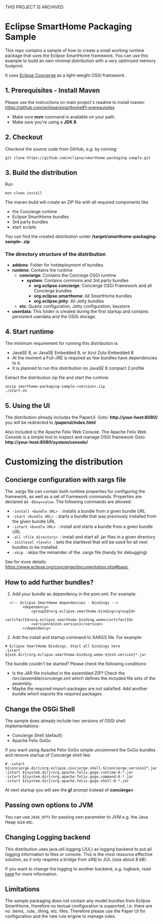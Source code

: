 THIS PROJECT IS ARCHIVED

# Eclipse SmartHome Packaging Sample

This repo contains a sample of how to create a small working runtime package that uses the Eclipse SmartHome framework.
You can use this example to build an own minimal distribution with a very optimized memory footprint.

It uses [Eclipse Concierge](https://www.eclipse.org/concierge) as a light-weight OSGi framework.

## 1. Prerequisites - Install Maven

Please use the instructions on main project's readme to install maven: https://github.com/eclipse/smarthome#1-prerequisites
* Make sure **mvn** command is available on your path.
* Make sure you're using a **JDK 8**.

## 2. Checkout

Checkout the source code from GitHub, e.g. by running:

```
git clone https://github.com/eclipse/smarthome-packaging-sample.git
```

## 3. Build the distribution

Run
```
mvn clean install
```

The maven build will create an ZIP file with all required components like
* the Concierge runtime
* Eclipse SmartHome bundles
* 3rd party bundles
* start scripts

You can find the created distribution under **/target/smarthome-packaging-sample-<version>.zip**

### The directory structure of the distribution
* **addons**: Folder for hotdeployment of bundles
* **runtime**: Contains the runtime
  * **concierge**: Contains the Conciege OSGi runtime
    * **system**: Contains commons and 3rd party bundles
        * **org.eclipse.concierge**: Concierge OSGi Framework and all Concierge bundles
        * **org.eclipse.smarthome**: All SmartHome bundles
        * **org.eclipse.jetty**: All Jetty bundles
  * **etc**: Quartz configuration, Jetty configuration, keystore
* **userdata**: This folder is created during the first startup and contains persistent userdata and the OSGi storage.

## 4. Start runtime

The minimum requirement for running this distribution is:
* JavaSE 8, or JavaSE Embedded 8, or Azul Zulu-Embedded 8
* At the moment a Full-JRE is required as few bundles have dependencies to it.
* It is planned to run this distribution on JavaSE 8 compact 2 profile


Extract the distribution zip file and start the runtime:

```
unzip smarthome-packaging-sample-<version>.zip
./start.sh
```

## 5. Using the UI

The distribution already includes the PaperUI. 
Goto: **http://your-host:8080/** you will be redirected to **/paperui/index.html**

Also included is the Apache Felix Web Console. The Apache Felix Web Console is a simple tool to inspect and manage OSGi framework
Goto: **http://your-host:8080/system/console/**

# Customizing the distribution

## Concierge configuration with xargs file
The .xargs file can contain both runtime properties for configuring the framework, as well as a set of framework commands. Properties are declared as `-Dkey=value`. The following commands are allowed:

* `-install <bundle URL> `: installs a bundle from a given bundle URL
* `-start <bundle URL> `: starts a bundle that was previously installed from the given bundle URL
* `-istart <bundle URL> `: install and starts a bundle from a given bundle URL
* `-all <file directory> `: install and start all .jar files in a given directory
* `-initlevel <level> `: sets the startlevel that will be used for all next bundles to be installed
* `-skip `: skips the remainder of the .xargs file (handy for debugging)

See for more details: https://www.eclipse.org/concierge/documentation.php#basic

## How to add further bundles?
1. Add your bundle as dependency in the pom.xml. For example:

```
  <!-- Eclipse SmartHome dependencies - Bindings -->
        <dependency>
            <groupId>org.eclipse.smarthome.binding</groupId>
            <artifactId>org.eclipse.smarthome.binding.wemo</artifactId>
            <version>${esh.version}</version>
        </dependency>
```
2. Add the install and startup command to XARGS file. For example:

```
# Eclipse SmartHome Bindings. Start all bindings here
-istart ${esh.dir}/org.eclipse.smarthome.binding.wemo-${esh.version}*.jar
```

The bundle couldn't be started? Please check the following conditions:
 * Is the JAR file included in the assembled ZIP? Check the /src/assemble/concierge.xml which defines the included file sets of the assembly.
 * Maybe the required import-packages are not satisfied. Add another bundle which exports the required packages.

## Change the OSGi Shell
The sample does already include two versions of OSGi shell implementations:
 * Concierge Shell (default)
 * Apache Felix GoGo
 
If you want using Apache Felix GoGo simple uncomment the GoGo bundles and remove startup of Concierge shell like:

```
# -istart ${concierge.dir}/org.eclipse.concierge.shell-${concierge.version}*.jar
-istart ${system.dir}/org.apache.felix.gogo.runtime-0.*.jar
-istart ${system.dir}/org.apache.felix.gogo.command-0.*.jar
-istart ${system.dir}/org.apache.felix.gogo.shell-0.*.jar
```

At next startup you will see the **g!** prompt instead of **concierge>**

## Passing own options to JVM
You can use `JAVA_OPTS` for passing own parameter to JVM e.g. the Java Heap size etc.


## Changing Logging backend

This distribution uses java.util.logging (JUL) as logging backend to put all logging information to files or console. This is the most resource effective solution, as it only requires a bridge from slf4j to JUL (size about 8 kB).

If you want to change the logging to another backend, e.g. logback, read [here](Logging.md) for more information.


## Limitations

The sample packaging does not contain any model bundles from Eclipse SmartHome, therefore no textual configuration is supported, i.e. there are no .items, .rule, .thing, etc. files. Therefore please use the Paper UI for configuration and the new rule engine to manage rules.
